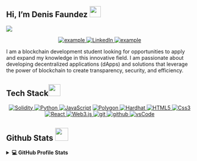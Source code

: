 ## Hi, I’m Denis Faundez <img src = "https://raw.githubusercontent.com/MartinHeinz/MartinHeinz/master/wave.gif" width = 30px> 
<p>
  <a href="https://github.com/DenverCoder1/readme-typing-svg"><img src="https://readme-typing-svg.herokuapp.com?font=Fira+Code&pause=1000&width=435&lines=Welcome+to+my+GitHub+profile!;I+am+blockchain+development+student+)](https://git.io/typing-svg" /></a>
</p>

<p align ="center">
  <a href="https://mail.google.com/mail/u/0/#inbox" target="_blank">
    <img src="https://img.shields.io/badge/Gmail-D14836?style=for-the-badge&logo=gmail&logoColor=white" alt="example"/>
  </a>
   <a href="www.linkedin.com/in/denis-faundez-ab0333239" target="_blank">
    <img alt="LinkedIn" src="https://img.shields.io/badge/LinkedIn-0077B5?style=for-the-badge&logo=linkedin&logoColor=white">
  </a>   
 
  </a>  
  <a href="https://www.instagram.com/denisfaundez/" target="_blank">
      <img src="https://img.shields.io/badge/Instagram-1DA1F2.svg?style=for-the-badge&logo=instagramr&logoColor=white" alt="example"/>
    </a>
  </p>


<p >I am a blockchain development student looking for opportunities to apply and expand my knowledge in this innovative field. I am passionate about developing decentralized applications (dApps) and solutions that leverage the power of blockchain to create transparency, security, and efficiency.
</p>



## Tech Stack<img src = "https://media2.giphy.com/media/QssGEmpkyEOhBCb7e1/giphy.gif?cid=ecf05e47a0n3gi1bfqntqmob8g9aid1oyj2wr3ds3mg700bl&rid=giphy.gif" width = 32px> 

<p align="center">
  <a href="https://docs.soliditylang.org/en/latest/" target="_blank">
    <img alt="Solidity" src="https://img.shields.io/badge/Solidity-%23363636.svg?style=for-the-badge&logo=solidity&logoColor=white">
  </a>
  
  <a href="https://www.python.org" target="_blank">
    <img alt="Python" src="https://img.shields.io/badge/Python-3776AB?style=for-the-badge&logo=python&logoColor=white">
  </a>
<a href="https://lenguajejs.com/javascript/"><img alt="JavaScript" src="https://img.shields.io/badge/javascript-%23323330.svg?style=for-the-badge&logo=javascript&logoColor=%23F7DF1E"></a>
 <a href="https://polygon.technology/" target="_blank">
    <img alt="Polygon" src="https://img.shields.io/badge/Polygon-239120?style=for-the-badge&logo=polygon&logoColor=white">
  </a>
<a href="https://hardhat.org/" target="_blank">
    <img alt="Hardhat" src="https://img.shields.io/badge/Hardhat-239120?style=for-the-badge&logo=hardhat&logoColor=white">
  </a>
   <a href="https://lenguajehtml.com/" target="_blank">
    <img alt="HTML5" src="https://img.shields.io/badge/html5-%23E34F26.svg?style=for-the-badge&logo=html5&logoColor=white">
  </a>

   <a href="https://lenguajecss.com/" target="_blank">
    <img alt="Css3" src="https://img.shields.io/badge/css3-%231572B6.svg?style=for-the-badge&logo=css3&logoColor=white">
  </a>
  <a href="https://es.react.dev/" target="_blank">
    <img alt="React" src="https://img.shields.io/badge/react-%2320232a.svg?style=for-the-badge&logo=react&logoColor=%2361DAFB">
  </a>
   <a href="https://web3js.readthedocs.io/en/v1.10.0/" target="_blank">
    <img alt="Web3.js" src="https://img.shields.io/badge/web3.js-F16822?style=for-the-badge&logo=web3.js&logoColor=white">
  </a>
  <a href="https://git-scm.com/" target="_blank">
    <img src="https://img.shields.io/badge/git-F05032.svg?style=for-the-badge&logo=git&logoColor=white"
      alt="git"/>
  </a>
  <a href="https://github.com/ELanza-48" target="_blank">
    <img src="https://img.shields.io/badge/github-181717.svg?style=for-the-badge&logo=github&logoColor=white" alt="github" />
  </a>
  <a href="https://code.visualstudio.com/" target="_blank">
    <img src="https://img.shields.io/badge/vscode-007ACC.svg?style=for-the-badge&logo=visualstudiocode&logoColor=white" alt="vsCode"/> 
  </a>
</p>

<!-- ## Projects

<a href="https://github.com/Nneji123/Website-Blocker">

  <!-- Change the `github-readme-stats.anuraghazra1.vercel.app` to `github-readme-stats.vercel.app`  -->

 <!-- <img align="center" src="https://github-readme-stats.anuraghazra1.vercel.app/api/pin/?username=nneji123&repo=Website-Blocker&theme=tokyonight" />

</a>  

<a href="https://github.com/Nneji123/Alien-Shooter">

  <!-- Change the `github-readme-stats.anuraghazra1.vercel.app` to `github-readme-stats.vercel.app`  -->

<!--  <img align="center" src="https://github-readme-stats.anuraghazra1.vercel.app/api/pin/?username=nneji123&repo=Alien-Shooter&theme=tokyonight" />

</a>   -->


## Github Stats <img src = "https://i.pinimg.com/originals/65/c4/f4/65c4f452571be1261e9c623f7da488ac.gif" width = 35px>


<details> 
  <summary><b>💻 GitHub Profile Stats</b></summary>
  <br/>
  <p align="center">
    <a href="https://github.com/Denis-Faundez/github-readme-stats"><img alt="Ifeanyi's Github Stats" src="https://github-readme-stats.vercel.app/api?username=Denis-Faundez&show_icons=true&count_private=true&theme=tokyonight" height="192px"/></a>
<br/>
  &nbsp;
	  <img src="https://github-readme-stats.vercel.app/api/top-langs?username=Denis-Faundez&show_icons=true&locale=en&layout=compact&theme=tokyonight" alt="Denis-Faundez" height="192px"/>
  <br/>
  </p>
</details>


<br/>

